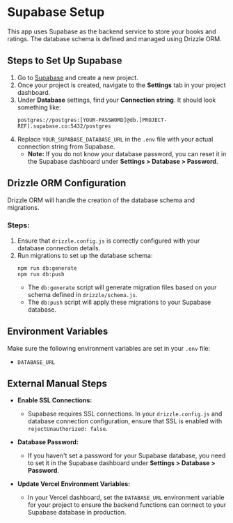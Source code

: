 # Supabase Setup

This app uses Supabase as the backend service to store your books and ratings. The database schema is defined and managed using Drizzle ORM.

## Steps to Set Up Supabase

1. Go to [Supabase](https://supabase.io) and create a new project.
2. Once your project is created, navigate to the **Settings** tab in your project dashboard.
3. Under **Database** settings, find your **Connection string**. It should look something like:
   ```
   postgres://postgres:[YOUR-PASSWORD]@db.[PROJECT-REF].supabase.co:5432/postgres
   ```
4. Replace `YOUR_SUPABASE_DATABASE_URL` in the `.env` file with your actual connection string from Supabase.
   - **Note:** If you do not know your database password, you can reset it in the Supabase dashboard under **Settings > Database > Password**.

## Drizzle ORM Configuration

Drizzle ORM will handle the creation of the database schema and migrations.

### Steps:

1. Ensure that `drizzle.config.js` is correctly configured with your database connection details.
2. Run migrations to set up the database schema:
   ```
   npm run db:generate
   npm run db:push
   ```
   - The `db:generate` script will generate migration files based on your schema defined in `drizzle/schema.js`.
   - The `db:push` script will apply these migrations to your Supabase database.

## Environment Variables

Make sure the following environment variables are set in your `.env` file:

- `DATABASE_URL`

## External Manual Steps

- **Enable SSL Connections:**
  - Supabase requires SSL connections. In your `drizzle.config.js` and database connection configuration, ensure that SSL is enabled with `rejectUnauthorized: false`.

- **Database Password:**
  - If you haven't set a password for your Supabase database, you need to set it in the Supabase dashboard under **Settings > Database > Password**.

- **Update Vercel Environment Variables:**
  - In your Vercel dashboard, set the `DATABASE_URL` environment variable for your project to ensure the backend functions can connect to your Supabase database in production.